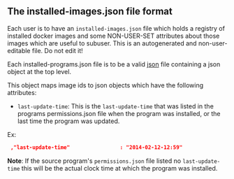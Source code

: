 The installed-images.json file format
--------------------------------

Each user is to have an `installed-images.json` file which holds a registry of installed docker images and some NON-USER-SET attributes about those images which are useful to subuser.  This is an autogenerated and non-user-editable file.  Do not edit it!

Each installed-programs.json file is to be a valid [json](http://www.ecma-international.org/publications/files/ECMA-ST/ECMA-404.pdf) file containing a json object at the top level.

This object maps 
image ids to json objects which have the following attributes:

 * `last-update-time`: This is the `last-update-time` that was listed in the programs permissions.json file when the program was installed, or the last time the program was updated.

  Ex:

  ````json
   ,"last-update-time"                : "2014-02-12-12:59"
  ````

  **Note**: If the source program's `permissions.json` file listed no `last-update-time` this will be the actual clock time at which the program was installed.
